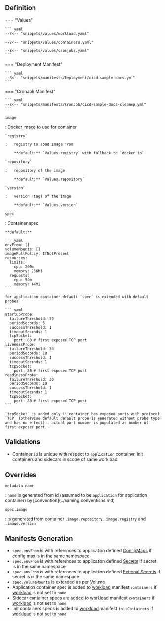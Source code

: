 ## Definition


=== "Values"

    ``` yaml
    --8<-- "snippets/values/workload.yaml"

    --8<-- "snippets/values/containers.yaml"

    --8<-- "snippets/values/cronjobs.yaml"
    ```



=== "Deployment Manifest"

    ``` yaml
    --8<-- "snippets/manifests/Deployment/cicd-sample-docs.yml"
    ```

=== "CronJob Manifest"

    ``` yaml
    --8<-- "snippets/manifests/CronJob/cicd-sample-docs-cleanup.yml"
    ```

`image`    

:   Docker image to use for container

    `registry`

    :   registry to load image from 

        **default:** `Values.registry` with fallback to `docker.io`

    `repository`

    :   repository of the image

        **default:** `Values.repository`

    `version`

    :   version (tag) of the image

        **default:** `Values.version` 


`spec`

:   Container spec

    **default:**
     
    ``` yaml
    envFrom: []
    volumeMounts: []
    imagePullPolicy: IfNotPresent
    resources:
      limits:
        cpu: 200m
        memory: 256Mi
      requests:
        cpu: 50m
        memory: 64Mi
    ```

    for application container default `spec` is extended with default probes

    ``` yaml
    startupProbe:
      failureThreshold: 30
      periodSeconds: 5
      successThreshold: 1
      timeoutSeconds: 1
      tcpSocket:
        port: 80 # first exposed TCP port
    livenessProbe:
      failureThreshold: 30
      periodSeconds: 10
      successThreshold: 1
      timeoutSeconds: 1
      tcpSocket:
        port: 80 # first exposed TCP port
    readinessProbe:
      failureThreshold: 30
      periodSeconds: 10
      successThreshold: 1
      timeoutSeconds: 1    
      tcpSocket:
        port: 80 # first exposed TCP port
    ```

    `tcpSocket` is added only if container has exposed ports with protocol `TCP` (otherwise default default probe is generated without probe type and has no effect) , actual port number is populated as number of first exposed port. 
     


## Validations

- Container `id` is unique with respect to `application` container, init containers and sidecars in scope of same workload


## Overrides

`metadata.name`

:   `name` is generated from id (assumed to be `application` for application container) by [convention](../naming conventions.md)
 
`spec.image`

: is generated from container  `.image.repository`,`.image.registry` and `.image.version`


## Manifests Generation 

- `spec.envFrom`  is with references to application defined [ConfigMaps](../Resources/external-secret.md) if config map is in the same namespace
- `spec.envFrom`  is with references to application defined [Secrets](../Resources/secret.md) if secret is in the same namespace
- `spec.envFrom`  is with references to application defined [External Secrets](../Resources/external-secret.md) if secret is in the same namespace
- `spec.volumeMounts`  is extended as per [Volume](./volumes.md)
- Application container spec is added to [workload](../index.md#workload) manifest `containers` if  [workload](../index.md#workload) is not set to `none`
- Sidecar container specs are added to [workload](../index.md#workload) manifest `containers` if  [workload](../index.md#workload) is not set to `none`
- Init containers specs is added to [workload](../index.md#workload) manifest `initContainers` if  [workload](../index.md#workload) is not set to `none`
